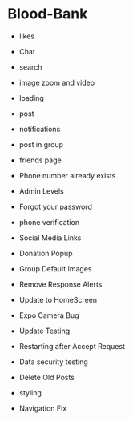 # Blood-Bank
 - likes
 - Chat
 - search
 - image zoom and video
 - loading
 - post
 - notifications
 - post in group
 - friends page
 - Phone number already exists
 - Admin Levels
 - Forgot your password
 - phone verification
 - Social Media Links
 - Donation Popup
 - Group Default Images
 - Remove Response Alerts
 - Update to HomeScreen
 - Expo Camera Bug
 - Update Testing

 - Restarting after Accept Request

 - Data security testing
 - Delete Old Posts
 - styling
 - Navigation Fix
